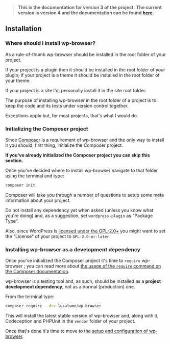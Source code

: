 > **This is the documentation for version 3 of the project.**
> **The current version is version 4 and the documentation can be found [here](./../README.md).**

## Installation

### Where should I install wp-browser?

As a rule-of-thumb wp-browser should be installed in the root folder of your 
project.  

If your project is a plugin then it should be installed in the root folder of your plugin; if your project is a theme it should be installed in the root folder of your theme.  

If your project is a site I'd, personally install it in the site root folder. 
 
The purpose of installing wp-browser in the root folder of a project is to keep the code and its tests under version control together.  

Exceptions apply but, for most projects, that's what I would do.

### Initializing the Composer project

Since [Composer](https://getcomposer.org/) is a requirement of wp-browser and the only way to install it you should, first thing, initialize the Composer project.  

**If you've already initialized the Composer project you can skip this section.**

Once you've decided where to install wp-browser navigate to that folder using the terminal and type:


```bash
composer init
```

Composer will take you through a number of questions to setup some meta information about your project.  

Do not install any dependency yet when asked (unless you know what you're doing) and, as a suggestion, set `wordpress-plugin` as "Package Type".  

Also, since WordPress is [licensed under the GPL-2.0+](https://wordpress.org/about/license/) you might want to set the "License" of your project to `GPL-2.0-or-later`.

### Installing wp-browser as a development dependency

Once you've initialized the Composer project it's time to `require` wp-browser ; you can read more about [the usage of the `require` command on the Composer documentation](https://getcomposer.org/doc/03-cli.md#require).  

wp-browser is a testing tool and, as such, should be installed as a **project development dependency**, not as a normal (production) one.  

From the terminal type:

```bash
composer require --dev lucatume/wp-browser
```

This will install the latest stable version of wp-browser and, along with it, Codeception and PHPUnit in the `vendor` folder of your project.  

Once that's done it's time to move to the [setup and configuration of wp-browser](configuration.md).

